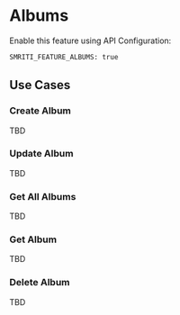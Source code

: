 # Albums
Enable this feature using API Configuration:
```bash
SMRITI_FEATURE_ALBUMS: true
```

## Use Cases

### Create Album
TBD

### Update Album
TBD

### Get All Albums
TBD

### Get Album
TBD

### Delete Album
TBD